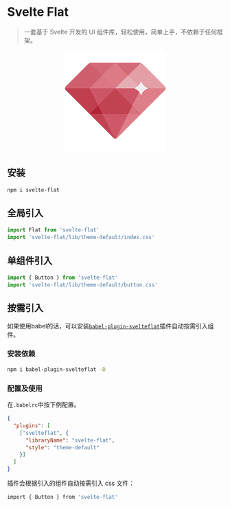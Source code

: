 # Svelte Flat

> 一套基于 Svelte 开发的 UI 组件库，轻松使用，简单上手，不依赖于任何框架。

<p align="center">
  <a href="https://jikkai.github.io/svelte-flat">
    <img alt="Svelte Flat" src="/build/logo.png">
  </a>
</p>

## 安装

```bash
npm i svelte-flat
```

## 全局引入

```javascript
import Flat from 'svelte-flat'
import 'svelte-flat/lib/theme-default/index.css'
```

## 单组件引入

```javascript
import { Button } from 'svelte-flat'
import 'svelte-flat/lib/theme-default/button.css'
```

## 按需引入

如果使用babel的话，可以安装[`babel-plugin-svelteflat`](https://github.com/jikkai/babel-plugin-svelteflat)插件自动按需引入组件。

### 安装依赖

```bash
npm i babel-plugin-svelteflat -D
```

### 配置及使用

在`.babelrc`中按下例配置。

```json
{
  "plugins": [
    ["svelteflat", {
      "libraryName": "svelte-flat",
      "style": "theme-default"
    }]
  ]
}
```

插件会根据引入的组件自动按需引入 css 文件：

```bash
import { Button } from 'svelte-flat'
```
